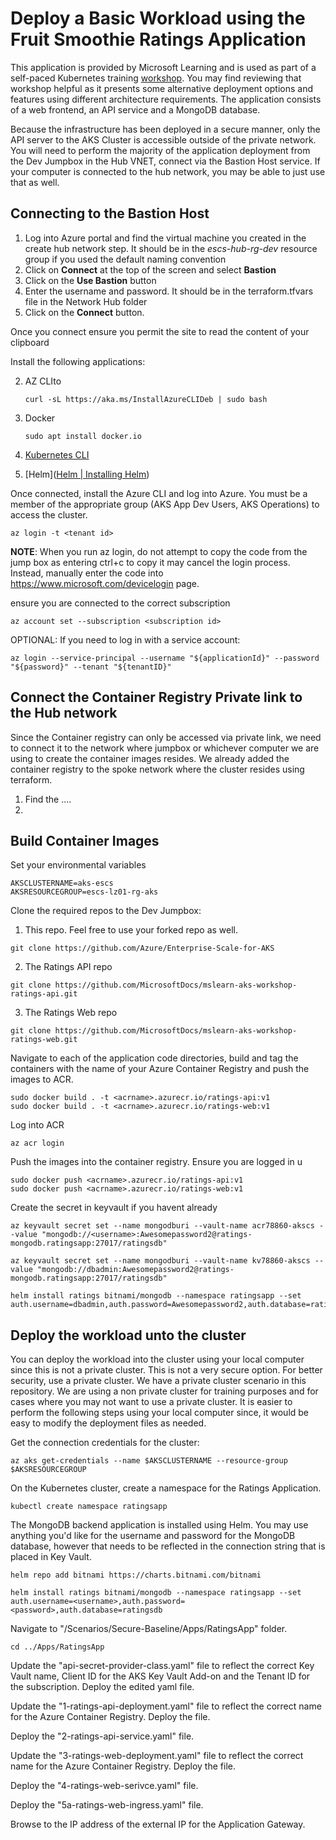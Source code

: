 # Deploy a Basic Workload using the Fruit Smoothie Ratings Application

This application is provided by Microsoft Learning and is used as part of a self-paced Kubernetes training [workshop](https://docs.microsoft.com/en-us/learn/modules/aks-workshop/).  You may find reviewing that workshop helpful as it presents some alternative deployment options and features using different architecture requirements. The application consists of a web frontend, an API service and a MongoDB database.

Because the infrastructure has been deployed in a secure manner, only the API server to the AKS Cluster is accessible outside of the private network.  You will need to perform the majority of the application deployment from the Dev Jumpbox in the Hub VNET, connect via the Bastion Host service. If your computer is connected to the hub network, you may be able to just use that as well.

## Connecting to the Bastion Host

1. Log into Azure portal and find the virtual machine you created in the create hub network step. It should be in the *escs-hub-rg-dev* resource group if you used the default naming convention
2. Click on **Connect** at the top of the screen and select **Bastion**
3. Click on the **Use Bastion** button
4. Enter the username and password. It should be in the terraform.tfvars file in the Network Hub folder
5. Click on the **Connect** button. 

Once you connect ensure you permit the site to read the content of your clipboard

Install the following applications:

2. AZ CLIto 

   ```
   curl -sL https://aka.ms/InstallAzureCLIDeb | sudo bash
   ```

2. Docker

   ```
   sudo apt install docker.io
   ```

   

3. [Kubernetes CLI](https://kubernetes.io/docs/tasks/tools/install-kubectl-linux/)

4. [Helm]([Helm | Installing Helm](https://helm.sh/docs/intro/install/))

Once connected, install the Azure CLI and log into Azure. You must be a member of the appropriate
group (AKS App Dev Users, AKS Operations) to access the cluster. 

```
az login -t <tenant id>
```

**NOTE**: When you run az login, do not attempt to copy the code from the jump box as entering ctrl+c to copy it may cancel the login process. Instead, manually enter the code into https://www.microsoft.com/devicelogin page.

ensure you are connected to the correct subscription

```
az account set --subscription <subscription id>
```

OPTIONAL: If you need to log in with a service account:

```
az login --service-principal --username "${applicationId}" --password "${password}" --tenant "${tenantID}"
```

## Connect the Container Registry Private link to the Hub network

Since the Container registry can only be accessed via private link, we need to connect it to the network where jumpbox or whichever computer we are using to create the container images resides. We already added the container registry to the spoke network where the cluster resides using terraform. 

1. Find the ....
2. 

## Build Container Images

Set your environmental variables

```
AKSCLUSTERNAME=aks-escs
AKSRESOURCEGROUP=escs-lz01-rg-aks
```

Clone the required repos to the Dev Jumpbox:

1. This repo. Feel free to use your forked repo as well.
```
git clone https://github.com/Azure/Enterprise-Scale-for-AKS
```
2. The Ratings API repo
```
git clone https://github.com/MicrosoftDocs/mslearn-aks-workshop-ratings-api.git
```
3. The Ratings Web repo
```
git clone https://github.com/MicrosoftDocs/mslearn-aks-workshop-ratings-web.git
```

Navigate to each of the application code directories, build and tag the containers with the name of your Azure Container Registry and push the images to ACR.

```
sudo docker build . -t <acrname>.azurecr.io/ratings-api:v1
sudo docker build . -t <acrname>.azurecr.io/ratings-web:v1
```

Log into ACR

```
az acr login
```

Push the images into the container registry. Ensure you are logged in u

```
sudo docker push <acrname>.azurecr.io/ratings-api:v1
sudo docker push <acrname>.azurecr.io/ratings-web:v1
```



Create the secret in keyvault if you havent already

```
az keyvault secret set --name mongodburi --vault-name acr78860-akscs --value "mongodb://<username>:Awesomepassword2@ratings-mongodb.ratingsapp:27017/ratingsdb"

az keyvault secret set --name mongodburi --vault-name kv78860-akscs --value "mongodb://dbadmin:Awesomepassword2@ratings-mongodb.ratingsapp:27017/ratingsdb"

helm install ratings bitnami/mongodb --namespace ratingsapp --set auth.username=dbadmin,auth.password=Awesomepassword2,auth.database=ratingsdb
```

## Deploy the workload unto the cluster

You can deploy the workload into the cluster using your local computer since this is not a private cluster. This is not a very secure option. For better security, use a private cluster. We have a private cluster scenario in this repository. We are using a non private cluster for training purposes and for cases where you may not want to use a private cluster. It is easier to perform the following steps using your local computer since, it would be easy to modify the deployment files as needed. 

Get the connection credentials for the cluster:

```
az aks get-credentials --name $AKSCLUSTERNAME --resource-group $AKSRESOURCEGROUP
```



On the Kubernetes cluster, create a namespace for the Ratings Application. 

```
kubectl create namespace ratingsapp
```

The MongoDB backend application is installed using Helm. You may use anything you'd like for the username and password for the MongoDB database, however that needs to be reflected in the connection string that is placed in Key Vault.

```
helm repo add bitnami https://charts.bitnami.com/bitnami

helm install ratings bitnami/mongodb --namespace ratingsapp --set auth.username=<username>,auth.password=<password>,auth.database=ratingsdb
```

Navigate to "/Scenarios/Secure-Baseline/Apps/RatingsApp" folder. 
```
cd ../Apps/RatingsApp
```
Update the "api-secret-provider-class.yaml" file to reflect the correct Key Vault name, Client ID for the AKS Key Vault Add-on and the Tenant ID for the subscription.  Deploy the edited yaml file.

Update the "1-ratings-api-deployment.yaml" file to reflect the correct name for the Azure Container Registry.  Deploy the file.

Deploy the "2-ratings-api-service.yaml" file.

Update the "3-ratings-web-deployment.yaml" file to reflect the correct name for the Azure Container Registry. Deploy the file. 

Deploy the "4-ratings-web-serivce.yaml" file.

Deploy the "5a-ratings-web-ingress.yaml" file.

Browse to the IP address of the external IP for the Application Gateway.


